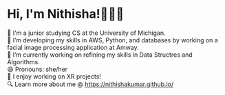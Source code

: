 # Hi, I'm Nithisha!👋👩🏾

🏫 I'm a junior studying CS at the University of Michigan. <br>
🔭 I’m developing my skills in AWS, Python, and databases by working on a facial image processing application at Amway. <br>
🌱 I’m currently working on refining my skills in Data Structres and Algorithms. <br>
😄 Pronouns: she/her <br>
🥽 I enjoy working on XR projects! <br>
🔍 Learn more about me @ https://nithishakumar.github.io/ <br>

